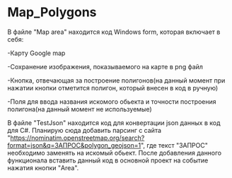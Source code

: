 # Map_Polygons
В файле "Map area" находится код Windows form, которая включает в себя:

-Карту Google map

-Сохранение изображения, показываемого на карте в png файл

-Кнопка, отвечающая за построение полигонов(на данный момент при нажатии кнопки отметится полигон, который внесен в код в ручную)

-Поля для ввода названия искомого обьекта и точности построения полигона(на данный момент не используемые)

В файле "TestJson" находится код для конвертации json данных в код для C#. Планирую сюда добавить парсинг с сайта "https://nominatim.openstreetmap.org/search?format=json&q=ЗАПРОС&polygon_geojson=1", где текст "ЗАПРОС" необходимо заменять на искомый обьект. После добавления данного функционала вставить данный код в основной проект на событие нажатия кнопки "Area".

